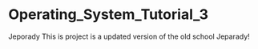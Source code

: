 # Operating_System_Tutorial_3
Jeporady
This is project is a updated version of the old school Jeparady!
